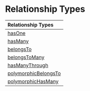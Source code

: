 # Relationship Types

| Relationship Types |
| :--- |
| [hasOne](hasone.md) |
| [hasMany](hasmany.md) |
| [belongsTo](belongsto.md) |
| [belongsToMany](belongstomany.md) |
| [hasManyThrough](hasmanythrough.md) |
| [polymorphicBelongsTo](polymorphicbelongsto.md) |
| [polymorphicHasMany](polymorphichasmany.md) |

